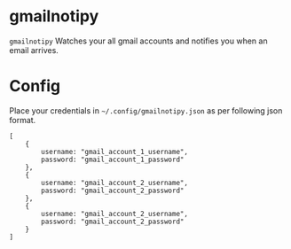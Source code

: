 # gmailnotipy
`gmailnotipy` Watches your all gmail accounts and notifies you when an email arrives.

# Config
Place your credentials in `~/.config/gmailnotipy.json` as per following json format.
```
[
    {
        username: "gmail_account_1_username",
        password: "gmail_account_1_password"
    },
    {
        username: "gmail_account_2_username",
        password: "gmail_account_2_password"
    },
    {
        username: "gmail_account_2_username",
        password: "gmail_account_2_password"
    }
]

```
